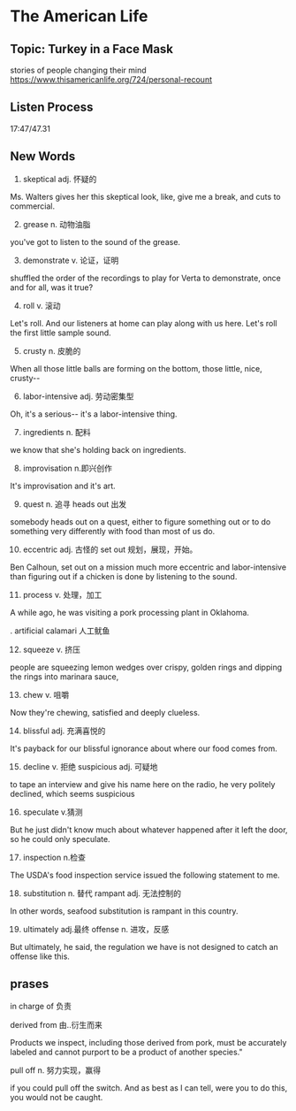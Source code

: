 # The American Life
## Topic: Turkey in a Face Mask
stories of people changing their mind
https://www.thisamericanlife.org/724/personal-recount

## Listen Process
17:47/47.31 
## New Words

1. skeptical adj. 怀疑的

Ms. Walters gives her this skeptical look, like, give me a break, and cuts to commercial.

2. grease n. 动物油脂

you've got to listen to the sound of the grease. 

3. demonstrate v. 论证，证明

shuffled the order of the recordings to play for Verta to demonstrate, once and for all, was it true? 

4. roll v. 滚动

Let's roll. And our listeners at home can play along with us here. Let's roll the first little sample sound.

5. crusty n. 皮脆的

When all those little balls are forming on the bottom, those little, nice, crusty--

6. labor-intensive adj. 劳动密集型

Oh, it's a serious-- it's a labor-intensive thing.

7. ingredients n. 配料

we know that she's holding back on ingredients.

8. improvisation n.即兴创作

It's improvisation and it's art. 

9. quest n. 追寻
   heads out 出发

somebody heads out on a quest, either to figure something out or to do something very differently with food than most of us do. 

10. eccentric adj. 古怪的
    set out 规划，展现，开始。

Ben Calhoun, set out on a mission much more eccentric and labor-intensive than figuring out if a chicken is done by listening to the sound. 

11. process v. 处理，加工

A while ago, he was visiting a pork processing plant in Oklahoma. 

. artificial calamari 人工鱿鱼

12. squeeze v. 挤压

people are squeezing lemon wedges over crispy, golden rings and dipping the rings into marinara sauce, 

13. chew v. 咀嚼

Now they're chewing, satisfied and deeply clueless. 

14. blissful adj. 充满喜悦的

It's payback for our blissful ignorance about where our food comes from.

15. decline v. 拒绝
    suspicious adj. 可疑地

to tape an interview and give his name here on the radio, he very politely declined, which seems suspicious

16. speculate v.猜测

But he just didn't know much about whatever happened after it left the door, so he could only speculate. 

17. inspection n.检查

The USDA's food inspection service issued the following statement to me.

18. substitution n. 替代
    rampant adj. 无法控制的

In other words, seafood substitution is rampant in this country. 

19. ultimately adj.最终
    offense n. 进攻，反感

But ultimately, he said, the regulation we have is not designed to catch an offense like this. 


## prases
in charge of 负责

derived from 由..衍生而来

Products we inspect, including those derived from pork, must be accurately labeled and cannot purport to be a product of another species."

pull off n. 努力实现，赢得

if you could pull off the switch. And as best as I can tell, were you to do this, you would not be caught.



